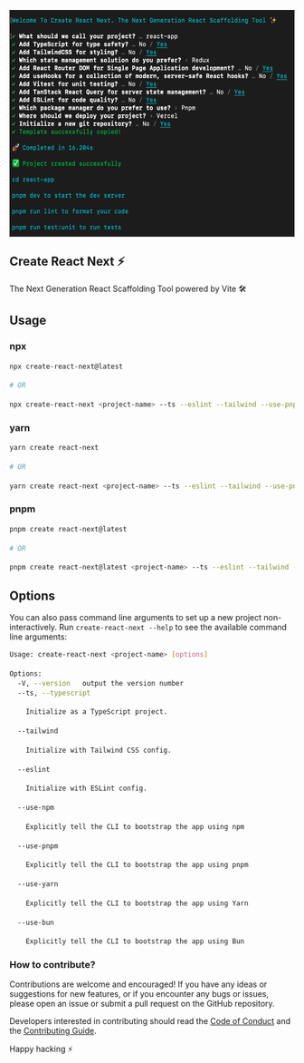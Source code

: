 <p align="center">
 <img align="center" src="https://raw.githubusercontent.com/selemondev/create-react-next/master/image/create-react-next.png" height="400" />
</p>

## Create React Next ⚡

The Next Generation React Scaffolding Tool powered by Vite 🛠️

## Usage 

### npx

```bash
npx create-react-next@latest

# OR

npx create-react-next <project-name> --ts --eslint --tailwind --use-pnpm
```

### yarn

```bash
yarn create react-next

# OR

yarn create react-next <project-name> --ts --eslint --tailwind --use-pnpm
```

### pnpm

```bash
pnpm create react-next@latest

# OR

pnpm create react-next@latest <project-name> --ts --eslint --tailwind --use-pnpm
```

## Options

You can also pass command line arguments to set up a new project non-interactively. Run `create-react-next --help` to see the available command line arguments:

```bash
Usage: create-react-next <project-name> [options]

Options:
  -V, --version   output the version number
  --ts, --typescript

    Initialize as a TypeScript project.

  --tailwind

    Initialize with Tailwind CSS config.

  --eslint

    Initialize with ESLint config.

  --use-npm

    Explicitly tell the CLI to bootstrap the app using npm

  --use-pnpm

    Explicitly tell the CLI to bootstrap the app using pnpm

  --use-yarn

    Explicitly tell the CLI to bootstrap the app using Yarn

  --use-bun

    Explicitly tell the CLI to bootstrap the app using Bun
```

### How to contribute?

Contributions are welcome and encouraged! If you have any ideas or suggestions for new features, or if you encounter any bugs or issues, please open an issue or submit a pull request on the GitHub repository. 

Developers interested in contributing should read the [Code of Conduct](./CODE_OF_CONDUCT.md) and the [Contributing Guide](./CONTRIBUTING.md).


Happy hacking ⚡

